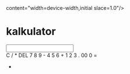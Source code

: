 <DOCTYPE html>
<html lang="en">
  <head>
    <meta charset="utf-8"/>
    <meta name="viewport"> content="width=device-width,initial slace=1.0"/>
    <title>kalkulator </title>
    <link rel="stylesheet" href="style.css" type="Text/css">
  </head>
  <body>
    <div class="Calculator">
      <h1>kalkulator </h1>
      <input type="Text" id="layar"/>
      <div class="container-tombol">
        <span class"tombol" id="operator">C</span>
        <span class"tombol" id="operator">/</span>
        <span class"tombol" id="operator">*</span>
        <span class"tombol" id="operator">DEL</span>
        <span class"tombol">7</span>
        <span class"tombol">8</span>
        <span class"tombol">9</span>
        <span class"tombol" id="operator">-</span>
        <span class"tombol">4</span>
        <span class"tombol">5</span>
        <span class"tombol">6</span>
        <span class"tombol" id ="operator">+</span>
        <span class"tombol">1</span>
        <span class"tombol">2</span>
        <span class"tombol">3</span>
        <span class"tombol" id="operator">.</span>
        <span class"tombol">00</span>
        <span class"tombol" id="nol">0</span>
        <span class"tombol" id="hitung">=</span>
      </div>
      <footer>
        <div class="container">
          <div class="row">
            <div class="col text-center">
              <ul class="mt-3"><li></li>
              </ul>
            </div>
          </div>
        </div>
      </footer>
  </div>
  </body>
  <script src=".app.js"></script>
</html>
        
        
    

    

        
    
    
    
